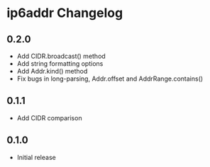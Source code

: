 # ip6addr Changelog

## 0.2.0

- Add CIDR.broadcast() method
- Add string formatting options
- Add Addr.kind() method
- Fix bugs in long-parsing, Addr.offset and AddrRange.contains()

## 0.1.1

- Add CIDR comparison

## 0.1.0

- Initial release
